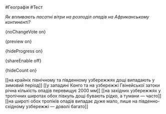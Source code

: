 #Географія #Тест

*Як впливають пасатні вітри на розподіл опадів на Африканському континенті?*

{noChangeVote on}

{preview on}

{hideProgress on}

{shareEnable off}

{hideCount on}

[[на крайніх північному та південному узбережжях дощі випадають у зимовий період]]
[[у западині Конго та на узбережжі Гвінейської затоки річна кількість опадів перевищує 2000 мм]]
[[на західних узбережжях у тропічних широтах обох півкуль дощі бувають рідко, а тумани — часто]]
[[на широті обох тропіків опадів випадає дуже мало, лише на південно-східному узбережжі — доволі багато]]
